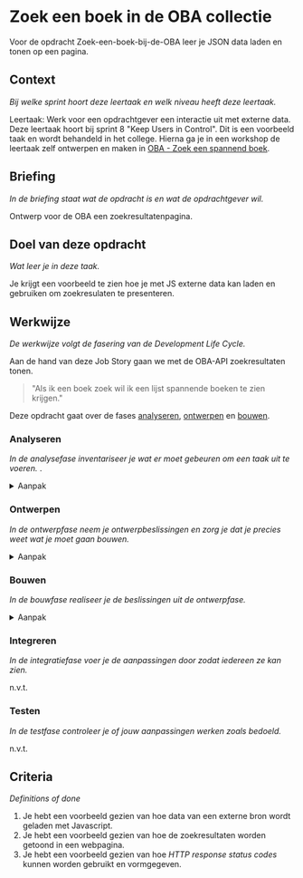 # Zoek een boek in de OBA collectie

Voor de opdracht Zoek-een-boek-bij-de-OBA leer je JSON data laden en tonen op een pagina.

## Context
*Bij welke sprint hoort deze leertaak en welk niveau heeft deze leertaak.*

Leertaak: Werk voor een opdrachtgever een interactie uit met externe data.
Deze leertaak hoort bij sprint 8 "Keep Users in Control".
Dit is een voorbeeld taak en wordt behandeld in het college.
Hierna ga je in een workshop de leertaak zelf ontwerpen en maken in [OBA - Zoek een spannend boek]().

## Briefing
*In de briefing staat wat de opdracht is en wat de opdrachtgever wil.*

Ontwerp voor de OBA een zoekresultatenpagina.

## Doel van deze opdracht
*Wat leer je in deze taak.*

Je krijgt een voorbeeld te zien hoe je met JS externe data kan laden en gebruiken om zoekresulaten te presenteren.

## Werkwijze
*De werkwijze volgt de fasering van de Development Life Cycle.*

Aan de hand van deze Job Story gaan we met de OBA-API zoekresultaten tonen.

> "Als ik een boek zoek wil ik een lijst spannende boeken te zien krijgen."

Deze opdracht gaat over de fases [analyseren](#analyseren), [ontwerpen](#ontwerpen) en [bouwen](#bouwen).

### Analyseren
*In de analysefase inventariseer je wat er moet gebeuren om een taak uit te voeren.* .

<details>
<summary>Aanpak</summary>

1. Uitleggen wat JSON data is.
2. Aan de hand van voorbeelden laten zien wat je met JSON dat kan doen.
3. JSON data van de OBA-API uitpluizen, wat staat er allemaal in de JSON? Hoe kun je hier de spannende boeken voor een bepaalde leeftijd uit halen?

#### Materiaal

- [Presentatie Wat is JSON data](content-audit.pdf)
- [JSON data](https://developer.mozilla.org/en-US/docs/Learn/JavaScript/Objects/JSON)
- [OBA-API documentatie](https://zoeken.oba.nl/api/v1/)


</details>

### Ontwerpen
*In de ontwerpfase neem je ontwerpbeslissingen en zorg je dat je precies weet wat je moet gaan bouwen.*
<details>
<summary>Aanpak</summary>

1. Voorbeelden bekijken van zoekformulieren en resultaatpagina's.
2. Wireflow schetsen van de Job Story. Hoe moet het zoekformulier en de resultaatpagina er uit komen te zien.
3. Breakdown maken van welke techniek nodig is om de data op te halen en te renderen.

#### Materiaal

- Break-down schets maken

</details>

### Bouwen
*In de bouwfase realiseer je de beslissingen uit de ontwerpfase.*

<details>
<summary>Aanpak</summary>

0. Er is al een HTML pagina met basis CSS waar de resultaten getoond kunnen worden. 
1. XMLHttpRequest opzetten
2. Data tonen in de console
3. Loop schrijven en html renderen
4. Stylen van de resultaten

#### Materiaal

- Met behulp van [XMLHttpRequest](https://developer.mozilla.org/en-US/docs/Web/API/XMLHttpRequest/Using_XMLHttpRequest) of [Fetch](https://developer.mozilla.org/en-US/docs/Web/API/Fetch_API/Using_Fetch) kan een [JSON](https://developer.mozilla.org/en-US/docs/Learn/JavaScript/Objects/JSON) file worden geladen. Daarna kun je de HTML elementen aanmaken, de juiste content koppelen en aan de DOM toevoegen.

</details>

### Integreren
*In de integratiefase voer je de aanpassingen door zodat iedereen ze kan zien.*

n.v.t.

### Testen
*In de testfase controleer je of jouw aanpassingen werken zoals bedoeld.*

n.v.t.

## Criteria
*Definitions of done*

1. Je hebt een voorbeeld gezien van hoe data van een externe bron wordt geladen met Javascript.
2. Je hebt een voorbeeld gezien van hoe de zoekresultaten worden getoond in een webpagina.
3. Je hebt een voorbeeld gezien van hoe *HTTP response status codes* kunnen worden gebruikt en vormgegeven.

